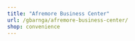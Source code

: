 ```yaml
---
title: "Afremore Business Center"
url: /gbarnga/afremore-business-center/
shop: convenience
---
```

